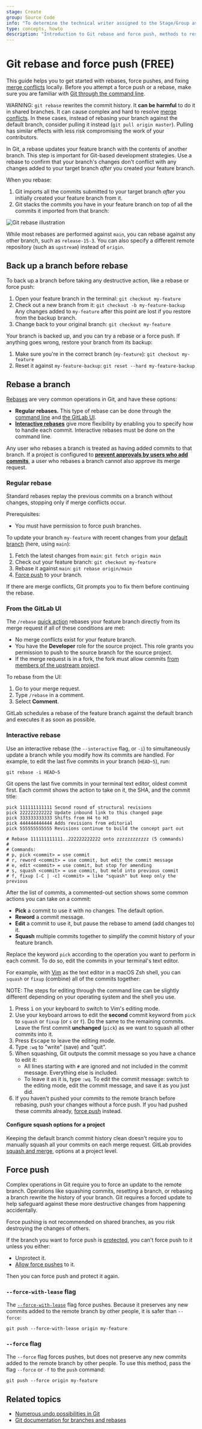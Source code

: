 ```yaml
---
stage: Create
group: Source Code
info: "To determine the technical writer assigned to the Stage/Group associated with this page, see https://about.gitlab.com/handbook/product/ux/technical-writing/#assignments"
type: concepts, howto
description: "Introduction to Git rebase and force push, methods to resolve merge conflicts through the command line."
---
```


# Git rebase and force push **(FREE)**

This guide helps you to get started with rebases, force pushes, and fixing
[merge conflicts](../../user/project/merge_requests/conflicts.md) locally.
Before you attempt a force push or a rebase, make sure you are familiar with
[Git through the command line](../../gitlab-basics/start-using-git.md).

WARNING:
`git rebase` rewrites the commit history. It **can be harmful** to do it in
shared branches. It can cause complex and hard to resolve
[merge conflicts](../../user/project/merge_requests/conflicts.md). In
these cases, instead of rebasing your branch against the default branch,
consider pulling it instead (`git pull origin master`). Pulling has similar
effects with less risk compromising the work of your contributors.

In Git, a rebase updates your feature branch with the contents of another branch.
This step is important for Git-based development strategies. Use a rebase to confirm
that your branch's changes don't conflict with any changes added to your target branch
_after_ you created your feature branch.

When you rebase:

1. Git imports all the commits submitted to your target branch _after_ you initially created
   your feature branch from it.
1. Git stacks the commits you have in your feature branch on top of all
   the commits it imported from that branch:

![Git rebase illustration](img/git_rebase_v13_5.png)

While most rebases are performed against `main`, you can rebase against any other
branch, such as `release-15-3`. You can also specify a different remote repository
(such as `upstream`) instead of `origin`.

## Back up a branch before rebase

To back up a branch before taking any destructive action, like a rebase or force push:

1. Open your feature branch in the terminal: `git checkout my-feature`
1. Check out a new branch from it: `git checkout -b my-feature-backup`
   Any changes added to `my-feature` after this point are lost
   if you restore from the backup branch.
1. Change back to your original branch: `git checkout my-feature`

Your branch is backed up, and you can try a rebase or a force push.
If anything goes wrong, restore your branch from its backup:

1. Make sure you're in the correct branch (`my-feature`): `git checkout my-feature`
1. Reset it against `my-feature-backup`: `git reset --hard my-feature-backup`

## Rebase a branch

[Rebases](https://git-scm.com/docs/git-rebase) are very common operations in
Git, and have these options:

- **Regular rebases.** This type of rebase can be done through the
  [command line](#regular-rebase) and [the GitLab UI](#from-the-gitlab-ui).
- [**Interactive rebases**](#interactive-rebase) give more flexibility by
  enabling you to specify how to handle each commit. Interactive rebases
  must be done on the command line.

Any user who rebases a branch is treated as having added commits to that branch.
If a project is configured to
[**prevent approvals by users who add commits**](../../user/project/merge_requests/approvals/settings.md#prevent-approvals-by-users-who-add-commits),
a user who rebases a branch cannot also approve its merge request.

### Regular rebase

Standard rebases replay the previous commits on a branch without changes, stopping
only if merge conflicts occur.

Prerequisites:

- You must have permission to force push branches.

To update your branch `my-feature` with recent changes from your
[default branch](../../user/project/repository/branches/default.md) (here, using `main`):

1. Fetch the latest changes from `main`: `git fetch origin main`
1. Check out your feature branch: `git checkout my-feature`
1. Rebase it against `main`: `git rebase origin/main`
1. [Force push](#force-push) to your branch.

If there are merge conflicts, Git prompts you to fix them before continuing the rebase.

### From the GitLab UI

The `/rebase` [quick action](../../user/project/quick_actions.md#issues-merge-requests-and-epics)
rebases your feature branch directly from its merge request if all of these
conditions are met:

- No merge conflicts exist for your feature branch.
- You have the **Developer** role for the source project. This role grants you
  permission to push to the source branch for the source project.
- If the merge request is in a fork, the fork must allow commits
  [from members of the upstream project](../../user/project/merge_requests/allow_collaboration.md).

To rebase from the UI:

1. Go to your merge request.
1. Type `/rebase` in a comment.
1. Select **Comment**.

GitLab schedules a rebase of the feature branch against the default branch and
executes it as soon as possible.

### Interactive rebase

Use an interactive rebase (the `--interactive` flag, or `-i`) to simultaneously
update a branch while you modify how its commits are handled.
For example, to edit the last five commits in your branch (`HEAD~5`), run:

```shell
git rebase -i HEAD~5
```

Git opens the last five commits in your terminal text editor, oldest commit first.
Each commit shows the action to take on it, the SHA, and the commit title:

```shell
pick 111111111111 Second round of structural revisions
pick 222222222222 Update inbound link to this changed page
pick 333333333333 Shifts from H4 to H3
pick 444444444444 Adds revisions from editorial
pick 555555555555 Revisions continue to build the concept part out

# Rebase 111111111111..222222222222 onto zzzzzzzzzzzz (5 commands)
#
# Commands:
# p, pick <commit> = use commit
# r, reword <commit> = use commit, but edit the commit message
# e, edit <commit> = use commit, but stop for amending
# s, squash <commit> = use commit, but meld into previous commit
# f, fixup [-C | -c] <commit> = like "squash" but keep only the previous
```

After the list of commits, a commented-out section shows some common actions you
can take on a commit:

- **Pick** a commit to use it with no changes. The default option.
- **Reword** a commit message.
- **Edit** a commit to use it, but pause the rebase to amend (add changes to) it.
- **Squash** multiple commits together to simplify the commit history
  of your feature branch.

Replace the keyword `pick` according to
the operation you want to perform in each commit. To do so, edit
the commits in your terminal's text editor.

For example, with [Vim](https://www.vim.org/) as the text editor in
a macOS Zsh shell, you can `squash` or `fixup` (combine) all of the commits together:

NOTE:
The steps for editing through the command line can be slightly
different depending on your operating system and the shell you use.

1. Press <kbd>i</kbd> on your keyboard to switch to Vim's editing mode.
1. Use your keyboard arrows to edit the **second** commit keyword
   from `pick` to `squash` or `fixup` (or `s` or `f`). Do the same to the remaining commits.
   Leave the first commit **unchanged** (`pick`) as we want to squash
   all other commits into it.
1. Press <kbd>Escape</kbd> to leave the editing mode.
1. Type `:wq` to "write" (save) and "quit".
1. When squashing, Git outputs the commit message so you have a chance to edit it:
   - All lines starting with `#` are ignored and not included in the commit
   message. Everything else is included.
   - To leave it as it is, type `:wq`. To edit the commit message: switch to the
   editing mode, edit the commit message, and save it as you just did.
1. If you haven't pushed your commits to the remote branch before rebasing,
   push your changes without a force push. If you had pushed these commits already,
   [force push](#force-push) instead.

#### Configure squash options for a project

Keeping the default branch commit history clean doesn't require you to
manually squash all your commits on each merge request. GitLab provides
[squash and merge](../../user/project/merge_requests/squash_and_merge.md#configure-squash-options-for-a-project),
options at a project level.

## Force push

Complex operations in Git require you to force an update to the remote branch.
Operations like squashing commits, resetting a branch, or rebasing a branch rewrite
the history of your branch. Git requires a forced update to help safeguard against
these more destructive changes from happening accidentally.

Force pushing is not recommended on shared branches, as you risk destroying the
changes of others.

If the branch you want to force push is [protected](../../user/project/protected_branches.md),
you can't force push to it unless you either:

- Unprotect it.
- [Allow force pushes](../../user/project/protected_branches.md#allow-force-push-on-a-protected-branch)
  to it.

Then you can force push and protect it again.

### `--force-with-lease` flag

The [`--force-with-lease`](https://git-scm.com/docs/git-push#Documentation/git-push.txt---force-with-leaseltrefnamegt)
flag force pushes. Because it preserves any new commits added to the remote
branch by other people, it is safer than `--force`:

```shell
git push --force-with-lease origin my-feature
```

### `--force` flag

The `--force` flag forces pushes, but does not preserve any new commits added to
the remote branch by other people. To use this method, pass the flag `--force` or `-f`
to the `push` command:

```shell
git push --force origin my-feature
```

## Related topics

- [Numerous undo possibilities in Git](numerous_undo_possibilities_in_git/index.md#undo-staged-local-changes-without-modifying-history)
- [Git documentation for branches and rebases](https://git-scm.com/book/en/v2/Git-Branching-Rebasing)
